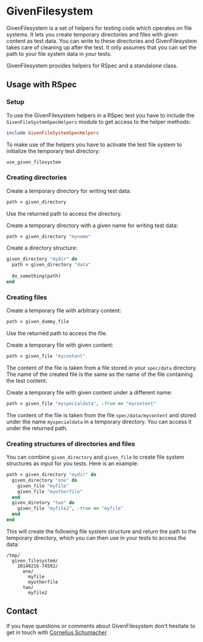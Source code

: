 # GivenFilesystem

GivenFilesystem is a set of helpers for testing code which operates on file
systems. It lets you create temporary directories and files with given content as
test data. You can write to these directories and GivenFilesystem takes care of
cleaning up after the test. It only assumes that you can set the path to your
file system data in your tests.

GivenFilesystem provides helpers for RSpec and a standalone class.

## Usage with RSpec

### Setup

To use the GivenFilesystem helpers in a RSpec test you have to include the
`GivenFileSystemSpecHelpers` module to get access to the helper methods:

```ruby
include GivenFileSystemSpecHelpers
```

To make use of the helpers you have to activate the test file system to
initialize the temporary test directory:

```ruby
use_given_filesystem
```

### Creating directories

Create a temporary directory for writing test data:

```ruby
path = given_directory
```

Use the returned path to access the directory.

Create a temporary directory with a given name for writing test data:

```ruby
path = given_directory "myname"
```

Create a directory structure:

```ruby
given_directory "mydir" do
  path = given_directory "data"
  
  do_something(path)
end
```

### Creating files

Create a temporary file with arbitrary content:

```ruby
path = given_dummy_file
```

Use the returned path to access the file.

Create a temporary file with given content:

```ruby
path = given_file "mycontent"
```

The content of the file is taken from a file stored in your `spec/data`
directory. The name of the created file is the same as the name of the file
containing the test content.

Create a temporary file with given content under a different name:

```ruby
path = given_file "myspecialdata", :from => "mycontent"
```

The content of the file is taken from the file `spec/data/mycontent` and stored
under the name `myspecialdata` in a temporary directory. You can access it under
the returned path.

### Creating structures of directories and files

You can combine `given_directory` and `given_file` to create file system
structures as input for you tests. Here is an example:

```ruby
path = given_directory "mydir" do
  given_directory "one" do
    given_file "myfile"
    given_file "myotherfile"
  end
  given_diretory "two" do
    given_file "myfile2", :from => "myfile"
  end
end
```

This will create the following file system structure and return the path to the
temporary directory, which you can then use in your tests to access the data:

```
/tmp/
  given_filesystem/
    20140216-74592/
      one/
        myfile
        myotherfile
      two/
        myfile2
```

## Contact

If you have questions or comments about GivenFilesystem don't hesitate to get in
touch with [Cornelius Schumacher](mailto:schumacher@kde.org).
